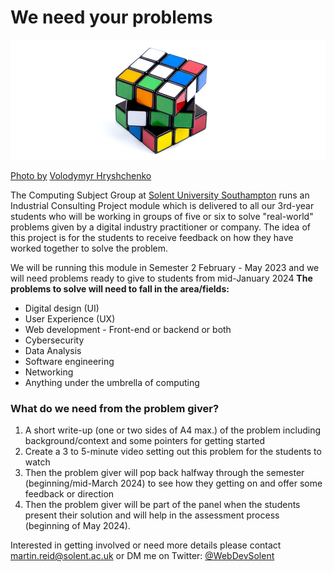 # We need your problems

![cube](repo_images/volodymyr-hryshchenko-inI8GnmS190-unsplash.jpg)

[Photo by](https://unsplash.com/@lunarts?utm_source=unsplash&utm_medium=referral&utm_content=creditCopyText) [Volodymyr Hryshchenko](https://unsplash.com/s/photos/problem?utm_source=unsplash&utm_medium=referral&utm_content=creditCopyText)
  
The Computing Subject Group at [Solent University Southampton](https://www.solent.ac.uk/) runs an Industrial Consulting Project module which is delivered to all our 3rd-year students who will be working in groups of five or six to solve "real-world" problems given by a digital industry practitioner or company. The idea of this project is for the students to receive feedback on how they have worked together to solve the problem.

We will be running this module in Semester 2 February - May 2023 and we will need problems ready to give to students from mid-January 2024
**The problems to solve will need to fall in the area/fields:**

- Digital design (UI)
- User Experience (UX)
- Web development - Front-end or backend or both
- Cybersecurity
- Data Analysis
- Software engineering
- Networking
- Anything under the umbrella of computing

### What do we need from the problem giver?

1. A short write-up (one or two sides of A4 max.) of the problem including background/context and some pointers for getting started 
2. Create a 3 to 5-minute video setting out this problem for the students to watch
3. Then the problem giver will pop back halfway through the semester (beginning/mid-March 2024) to see how they getting on and offer some feedback or direction
4. Then the problem giver will be part of the panel when the students present their solution and will help in the assessment process (beginning of May 2024).

Interested in getting involved or need more details please contact martin.reid@solent.ac.uk or DM me on Twitter: [@WebDevSolent](https://twitter.com/WebDevSolent)



